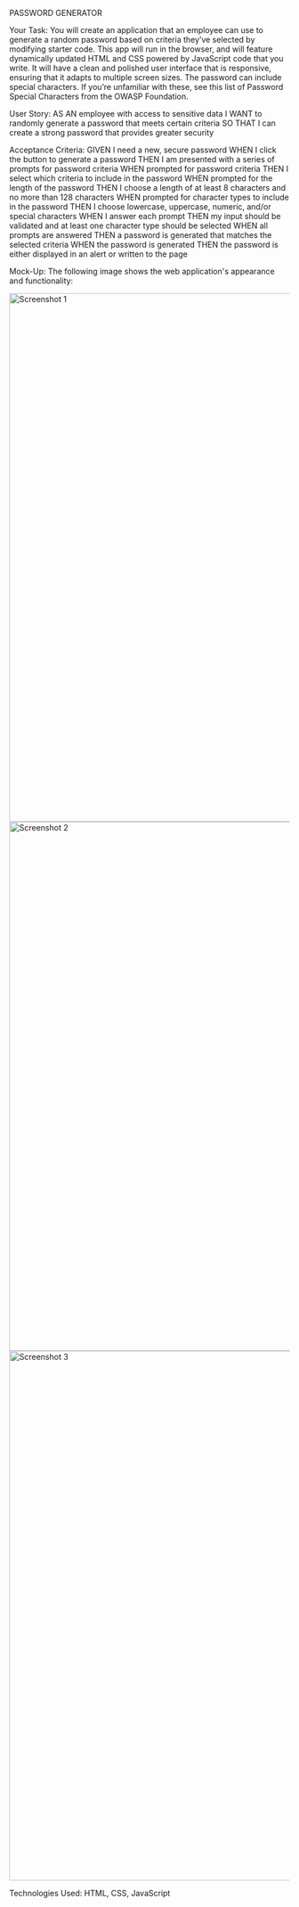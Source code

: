 PASSWORD GENERATOR

Your Task:
You will create an application that an employee can use to generate a random password based on criteria they’ve selected by modifying starter code. This app will run in the browser, and will feature dynamically updated HTML and CSS powered by JavaScript code that you write. It will have a clean and polished user interface that is responsive, ensuring that it adapts to multiple screen sizes.
The password can include special characters. If you’re unfamiliar with these, see this list of Password Special Characters from the OWASP Foundation.

User Story:
AS AN employee with access to sensitive data
I WANT to randomly generate a password that meets certain criteria
SO THAT I can create a strong password that provides greater security

Acceptance Criteria:
GIVEN I need a new, secure password
WHEN I click the button to generate a password
THEN I am presented with a series of prompts for password criteria
WHEN prompted for password criteria
THEN I select which criteria to include in the password
WHEN prompted for the length of the password
THEN I choose a length of at least 8 characters and no more than 128 characters
WHEN prompted for character types to include in the password
THEN I choose lowercase, uppercase, numeric, and/or special characters
WHEN I answer each prompt
THEN my input should be validated and at least one character type should be selected
WHEN all prompts are answered
THEN a password is generated that matches the selected criteria
WHEN the password is generated
THEN the password is either displayed in an alert or written to the page

Mock-Up:
The following image shows the web application's appearance and functionality:

<img width="949" alt="Screenshot 1" src="https://user-images.githubusercontent.com/71522463/96354299-fdd39d00-1089-11eb-907d-260c533cd17d.png">
<img width="950" alt="Screenshot 2" src="https://user-images.githubusercontent.com/71522463/96354301-01ffba80-108a-11eb-84dd-4b177bdf5ce0.png">
<img width="951" alt="Screenshot 3" src="https://user-images.githubusercontent.com/71522463/96354303-0330e780-108a-11eb-9c9d-c553d3105652.png">

Technologies Used: HTML, CSS, JavaScript
